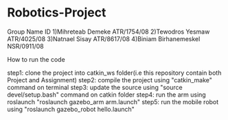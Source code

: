 # Robotics-Project

Group
 Name                          ID
1)Mihreteab Demeke          ATR/1754/08
2)Tewodros Yesmaw           ATR/4025/08
3)Natnael Sisay             ATR/8617/08
4)Biniam Birhanemeskel      NSR/0911/08


How to run the code

step1: clone the project into catkin_ws folder(i.e this repository contain both Project and Assignment)
step2: compile the project using "catkin_make" command on terminal
step3: update the source using "source devel/setup.bash" command on catkin folder
step4: run the arm using roslaunch "roslaunch gazebo_arm arm.launch"
step5: run the mobile robot using "roslaunch gazebo_robot hello.launch"




